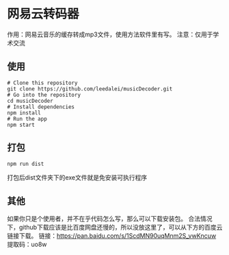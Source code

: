# 网易云转码器

作用：网易云音乐的缓存转成mp3文件，使用方法软件里有写。
注意：仅用于学术交流

## 使用

```
# Clone this repository
git clone https://github.com/leedalei/musicDecoder.git
# Go into the repository
cd musicDecoder
# Install dependencies
npm install
# Run the app
npm start
```

## 打包
```
npm run dist
```
打包后dist文件夹下的exe文件就是免安装可执行程序

## 其他
如果你只是个使用者，并不在乎代码怎么写，那么可以下载安装包。
合法情况下，github下载应该是比百度网盘还慢的，所以没放这里了，可以从下方的百度云链接下载。
链接：https://pan.baidu.com/s/1ScdMN90uqMnm2S_vwKncuw 
提取码：uo8w
